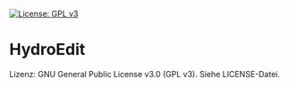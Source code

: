 [![License: GPL v3](https://img.shields.io/badge/License-GPLv3-blue.svg)](https://www.gnu.org/licenses/gpl-3.0)

# HydroEdit



Lizenz: GNU General Public License v3.0 (GPL v3). Siehe LICENSE-Datei.